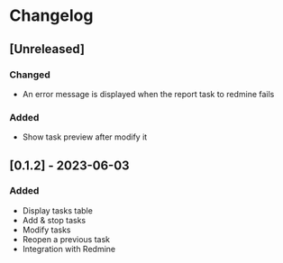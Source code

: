 # Changelog

## [Unreleased]

### Changed

- An error message is displayed when the report task to redmine fails

### Added

- Show task preview after modify it

## [0.1.2] - 2023-06-03

### Added

- Display tasks table
- Add & stop tasks
- Modify tasks
- Reopen a previous task
- Integration with Redmine
